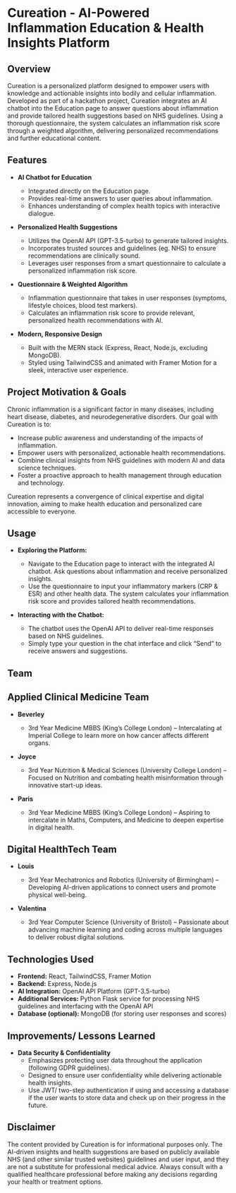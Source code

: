 # Cureation - AI-Powered Inflammation Education & Health Insights Platform

## Overview

Cureation is a personalized platform designed to empower users with knowledge and actionable insights into bodily and cellular inflammation. Developed as part of a hackathon project, Cureation integrates an AI chatbot into the Education page to answer questions about inflammation and provide tailored health suggestions based on NHS guidelines. Using a thorough questionnaire, the system calculates an inflammation risk score through a weighted algorithm, delivering personalized recommendations and further educational content.

## Features

- **AI Chatbot for Education**
  - Integrated directly on the Education page.
  - Provides real-time answers to user queries about inflammation.
  - Enhances understanding of complex health topics with interactive dialogue.

- **Personalized Health Suggestions**
  - Utilizes the OpenAI API (GPT-3.5-turbo) to generate tailored insights.
  - Incorporates trusted sources and guidelines (eg. NHS) to ensure recommendations are clinically sound.
  - Leverages user responses from a smart questionnaire to calculate a personalized inflammation risk score.

- **Questionnaire & Weighted Algorithm**
  - Inflammation questionnaire that takes in user responses (symptoms, lifestyle choices, blood test markers).
  - Calculates an inflammation risk score to provide relevant, personalized health recommendations with AI.

- **Modern, Responsive Design**
  - Built with the MERN stack (Express, React, Node.js, excluding MongoDB).
  - Styled using TailwindCSS and animated with Framer Motion for a sleek, interactive user experience.

## Project Motivation & Goals

Chronic inflammation is a significant factor in many diseases, including heart disease, diabetes, and neurodegenerative disorders. Our goal with Cureation is to:

- Increase public awareness and understanding of the impacts of inflammation.
- Empower users with personalized, actionable health recommendations.
- Combine clinical insights from NHS guidelines with modern AI and data science techniques.
- Foster a proactive approach to health management through education and technology.

Cureation represents a convergence of clinical expertise and digital innovation, aiming to make health education and personalized care accessible to everyone.

## Usage

- **Exploring the Platform:**
  - Navigate to the Education page to interact with the integrated AI chatbot. Ask questions about inflammation and receive personalized insights.
  - Use the questionnaire to input your inflammatory markers (CRP & ESR) and other health data. The system calculates your inflammation risk score and provides tailored health recommendations.

- **Interacting with the Chatbot:**
  - The chatbot uses the OpenAI API to deliver real-time responses based on NHS guidelines.
  - Simply type your question in the chat interface and click “Send” to receive answers and suggestions.

## Team

  ## Applied Clinical Medicine Team
  
  - **Beverley**
    - 3rd Year Medicine MBBS (King’s College London) – Intercalating at Imperial College to learn more on how cancer affects different organs.
  
  - **Joyce**
    - 3rd Year Nutrition & Medical Sciences (University College London) – Focused on Nutrition and combating health misinformation through innovative start-up ideas.
  
  - **Paris**
    - 3rd Year Medicine MBBS (King’s College London) – Aspiring to intercalate in Maths, Computers, and Medicine to deepen expertise in digital health.

  ## Digital HealthTech Team
    
  - **Louis**
    - 3rd Year Mechatronics and Robotics (University of Birmingham) – Developing AI-driven applications to connect users and promote physical well-being.

  - **Valentina**
    - 3rd Year Computer Science (University of Bristol) – Passionate about advancing machine learning and coding across multiple languages to deliver robust digital solutions.

## Technologies Used

- **Frontend:** React, TailwindCSS, Framer Motion
- **Backend:** Express, Node.js
- **AI Integration:** OpenAI API Platform (GPT-3.5-turbo)
- **Additional Services:** Python Flask service for processing NHS guidelines and interfacing with the OpenAI API
- **Database (optional):** MongoDB (for storing user responses and scores)

## Improvements/ Lessons Learned

- **Data Security & Confidentiality**
  - Emphasizes protecting user data throughout the application (following GDPR guidelines).
  - Designed to ensure user confidentiality while delivering actionable health insights.
  - Use JWT/ two-step authentication if using and accessing a database if the user wants to store data and check up on their progress in the future.

## Disclaimer

The content provided by Cureation is for informational purposes only. The AI-driven insights and health suggestions are based on publicly available NHS (and other similar trusted websites) guidelines and user input, and they are not a substitute for professional medical advice. Always consult with a qualified healthcare professional before making any decisions regarding your health or treatment options.

